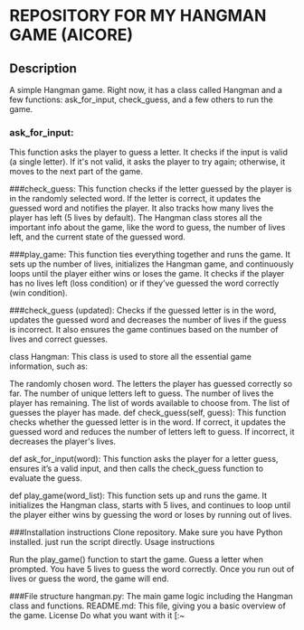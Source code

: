 # REPOSITORY FOR MY HANGMAN GAME (AICORE)

## Description

A simple Hangman game. Right now, it has a class called Hangman and a few functions: ask_for_input, check_guess, and a few others to run the game.

### ask_for_input: 
This function asks the player to guess a letter. It checks if the input is valid (a single letter). If it's not valid, it asks the player to try again; otherwise, it moves to the next part of the game.


###check_guess: 
This function checks if the letter guessed by the player is in the randomly selected word. If the letter is correct, it updates the guessed word and notifies the player. It also tracks how many lives the player has left (5 lives by default). The Hangman class stores all the important info about the game, like the word to guess, the number of lives left, and the current state of the guessed word.


###play_game: 
This function ties everything together and runs the game. It sets up the number of lives, initializes the Hangman game, and continuously loops until the player either wins or loses the game. It checks if the player has no lives left (loss condition) or if they’ve guessed the word correctly (win condition).


###check_guess (updated): 
Checks if the guessed letter is in the word, updates the guessed word and decreases the number of lives if the guess is incorrect. It also ensures the game continues based on the number of lives and correct guesses.


class Hangman:
This class is used to store all the essential game information, such as:


The randomly chosen word.
The letters the player has guessed correctly so far.
The number of unique letters left to guess.
The number of lives the player has remaining.
The list of words available to choose from.
The list of guesses the player has made.
def check_guess(self, guess):
This function checks whether the guessed letter is in the word. If correct, it updates the guessed word and reduces the number of letters left to guess. If incorrect, it decreases the player's lives.


def ask_for_input(word):
This function asks the player for a letter guess, ensures it’s a valid input, and then calls the check_guess function to evaluate the guess.


def play_game(word_list):
This function sets up and runs the game. It initializes the Hangman class, starts with 5 lives, and continues to loop until the player either wins by guessing the word or loses by running out of lives.


###Installation instructions
Clone repository.
Make sure you have Python installed.
just run the script directly.
Usage instructions

Run the play_game() function to start the game.
Guess a letter when prompted.
You have 5 lives to guess the word correctly. Once you run out of lives or guess the word, the game will end.

###File structure
hangman.py: The main game logic including the Hangman class and functions.
README.md: This file, giving you a basic overview of the game.
License
Do what you want with it [:~
